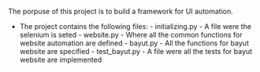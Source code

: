 The porpuse of this project is to build a framework for UI automation.
 - The project contains the following files:
        - initializing.py - A file were the selenium is seted
        - website.py - Where all the common functions for website automation are defined
        - bayut.py - All the functions for bayut website are specified
        - test_bayut.py - A file were all the tests for bayut website are implemented 

